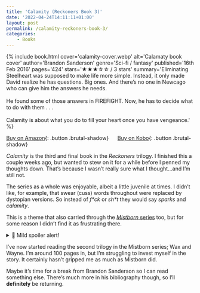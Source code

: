 ```yaml
---
title: 'Calamity (Reckoners Book 3)'
date: '2022-04-24T14:11:11+01:00'
layout: post
permalink: /calamity-reckoners-book-3/
categories:
    - Books
---
```


{% include book.html cover='calamity-cover.webp' alt='Calamaty book cover' author='Brandon Sanderson' genre='Sci-fi / fantasy' published='16th Feb 2016' pages='424' stars='★★★☆☆ / 3 stars' summary='Eliminating Steelheart was supposed to make life more simple. Instead, it only made David realize he has questions. Big ones. And there’s no one in Newcago who can give him the answers he needs.<br><br>He found some of those answers in FIREFIGHT. Now, he has to decide what to do with them . . .<br><br>Calamity is about what you do to fill your heart once you have vengeance.' %}

[Buy on Amazon](https://amzn.to/3MnDOLS){: .button .brutal-shadow} &nbsp;&nbsp;&nbsp;&nbsp; [Buy on Kobo](https://www.kobo.com/gb/en/ebook/calamity-3){: .button .brutal-shadow}

*Calamity* is the third and final book in the *Reckoners* trilogy. I finished this a couple weeks ago, but wanted to stew on it for a while before I penned my thoughts down. That’s because I wasn’t really sure what I thought…and I’m still not.

The series as a whole was enjoyable, albeit a little juvenile at times. I didn’t like, for example, that swear (cuss) words throughout were replaced by dystopian versions. So instead of *f\*ck* or *sh\*t* they would say *sparks* and *calamity*.

This is a theme that also carried through the [*Mistborn* series](/the-mistborn-trilogy-book-recommendation/) too, but for some reason I didn’t find it as frustrating there.

<details> <summary>🚨 Mild spoiler alert!</summary>
<p><b>Calamity</b> ended the story that traversed the 3 books fairly well; Calamity is gone, but the book ended in such a way as to leave things open for another story to begin.</p>

<p>This has left things open for more books in the series, potentially. But considering this series concluded in 2016, and there’s yet to be another book released, I’m not sure Brandon Sanderson will write another *Reckoners* book.</p>

<p>Overall I enjoyed this book less than the other 2, but it was still a good read. The characters continued to develop well – I particularly like how Sanderson continued to develop David and Megan’s relationship. The significant change in Prof was also very interesting and very well written.</p>
</details>

I’ve now started reading the second trilogy in the Mistborn series; Wax and Wayne. I’m around 100 pages in, but I’m struggling to invest myself in the story. It certainly hasn’t gripped me as much as Mistborn did.

Maybe it’s time for a break from Brandon Sanderson so I can read something else. There’s much more in his bibliography though, so I’ll **definitely** be returning.